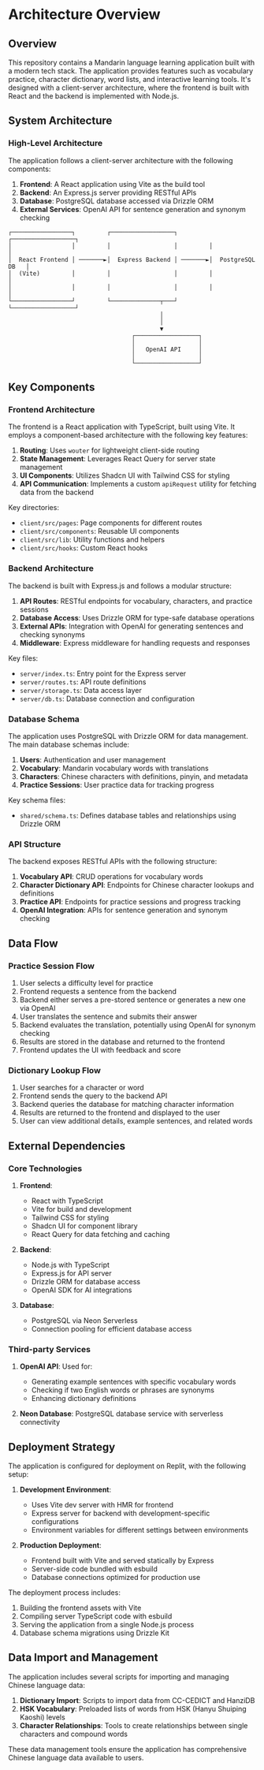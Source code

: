 # Architecture Overview

## Overview

This repository contains a Mandarin language learning application built with a modern tech stack. The application provides features such as vocabulary practice, character dictionary, word lists, and interactive learning tools. It's designed with a client-server architecture, where the frontend is built with React and the backend is implemented with Node.js.

## System Architecture

### High-Level Architecture

The application follows a client-server architecture with the following components:

1. **Frontend**: A React application using Vite as the build tool
2. **Backend**: An Express.js server providing RESTful APIs
3. **Database**: PostgreSQL database accessed via Drizzle ORM
4. **External Services**: OpenAI API for sentence generation and synonym checking

```
┌─────────────────┐         ┌──────────────────┐         ┌──────────────────┐
│                 │         │                  │         │                  │
│  React Frontend │ ───────►│  Express Backend │ ───────►│  PostgreSQL DB   │
│  (Vite)         │         │                  │         │                  │
│                 │         │                  │         │                  │
└─────────────────┘         └──────────────┬───┘         └──────────────────┘
                                           │
                                           │
                                           ▼
                                   ┌──────────────────┐
                                   │                  │
                                   │   OpenAI API     │
                                   │                  │
                                   └──────────────────┘
```

## Key Components

### Frontend Architecture

The frontend is a React application with TypeScript, built using Vite. It employs a component-based architecture with the following key features:

1. **Routing**: Uses `wouter` for lightweight client-side routing
2. **State Management**: Leverages React Query for server state management
3. **UI Components**: Utilizes Shadcn UI with Tailwind CSS for styling
4. **API Communication**: Implements a custom `apiRequest` utility for fetching data from the backend

Key directories:
- `client/src/pages`: Page components for different routes
- `client/src/components`: Reusable UI components
- `client/src/lib`: Utility functions and helpers
- `client/src/hooks`: Custom React hooks

### Backend Architecture

The backend is built with Express.js and follows a modular structure:

1. **API Routes**: RESTful endpoints for vocabulary, characters, and practice sessions
2. **Database Access**: Uses Drizzle ORM for type-safe database operations
3. **External APIs**: Integration with OpenAI for generating sentences and checking synonyms
4. **Middleware**: Express middleware for handling requests and responses

Key files:
- `server/index.ts`: Entry point for the Express server
- `server/routes.ts`: API route definitions
- `server/storage.ts`: Data access layer
- `server/db.ts`: Database connection and configuration

### Database Schema

The application uses PostgreSQL with Drizzle ORM for data management. The main database schemas include:

1. **Users**: Authentication and user management
2. **Vocabulary**: Mandarin vocabulary words with translations
3. **Characters**: Chinese characters with definitions, pinyin, and metadata
4. **Practice Sessions**: User practice data for tracking progress

Key schema files:
- `shared/schema.ts`: Defines database tables and relationships using Drizzle ORM

### API Structure

The backend exposes RESTful APIs with the following structure:

1. **Vocabulary API**: CRUD operations for vocabulary words
2. **Character Dictionary API**: Endpoints for Chinese character lookups and definitions
3. **Practice API**: Endpoints for practice sessions and progress tracking
4. **OpenAI Integration**: APIs for sentence generation and synonym checking

## Data Flow

### Practice Session Flow

1. User selects a difficulty level for practice
2. Frontend requests a sentence from the backend
3. Backend either serves a pre-stored sentence or generates a new one via OpenAI
4. User translates the sentence and submits their answer
5. Backend evaluates the translation, potentially using OpenAI for synonym checking
6. Results are stored in the database and returned to the frontend
7. Frontend updates the UI with feedback and score

### Dictionary Lookup Flow

1. User searches for a character or word
2. Frontend sends the query to the backend API
3. Backend queries the database for matching character information
4. Results are returned to the frontend and displayed to the user
5. User can view additional details, example sentences, and related words

## External Dependencies

### Core Technologies

1. **Frontend**:
   - React with TypeScript
   - Vite for build and development
   - Tailwind CSS for styling
   - Shadcn UI for component library
   - React Query for data fetching and caching

2. **Backend**:
   - Node.js with TypeScript
   - Express.js for API server
   - Drizzle ORM for database access
   - OpenAI SDK for AI integrations

3. **Database**:
   - PostgreSQL via Neon Serverless
   - Connection pooling for efficient database access

### Third-party Services

1. **OpenAI API**: Used for:
   - Generating example sentences with specific vocabulary words
   - Checking if two English words or phrases are synonyms
   - Enhancing dictionary definitions

2. **Neon Database**: PostgreSQL database service with serverless connectivity

## Deployment Strategy

The application is configured for deployment on Replit, with the following setup:

1. **Development Environment**:
   - Uses Vite dev server with HMR for frontend
   - Express server for backend with development-specific configurations
   - Environment variables for different settings between environments

2. **Production Deployment**:
   - Frontend built with Vite and served statically by Express
   - Server-side code bundled with esbuild
   - Database connections optimized for production use

The deployment process includes:

1. Building the frontend assets with Vite
2. Compiling server TypeScript code with esbuild
3. Serving the application from a single Node.js process
4. Database schema migrations using Drizzle Kit

## Data Import and Management

The application includes several scripts for importing and managing Chinese language data:

1. **Dictionary Import**: Scripts to import data from CC-CEDICT and HanziDB
2. **HSK Vocabulary**: Preloaded lists of words from HSK (Hanyu Shuiping Kaoshi) levels
3. **Character Relationships**: Tools to create relationships between single characters and compound words

These data management tools ensure the application has comprehensive Chinese language data available to users.